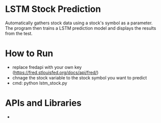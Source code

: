 # LSTM Stock Prediction
Automatically gathers stock data using a stock's symbol as a parameter. The program then trains a LSTM prediction model and displays the results from the test.

# How to Run
- replace fredapi with your own key (https://fred.stlouisfed.org/docs/api/fred/)
- chnage the stock variable to the stock symbol you want to predict
- cmd: python lstm_stock.py

# APIs and Libraries
- 
